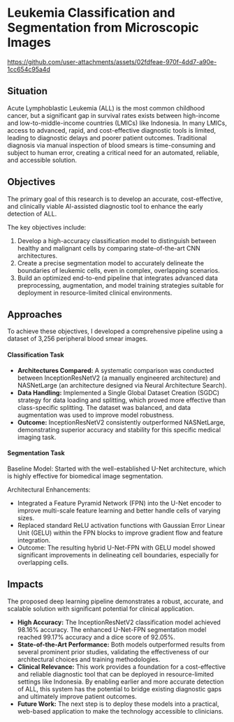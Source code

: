 # Leukemia Classification and Segmentation from Microscopic Images

https://github.com/user-attachments/assets/02fdfeae-970f-4dd7-a90e-1cc654c95a4d

## Situation
Acute Lymphoblastic Leukemia (ALL) is the most common childhood cancer, but a significant gap in survival rates exists between high-income and low-to-middle-income countries (LMICs) like Indonesia. In many LMICs, access to advanced, rapid, and cost-effective diagnostic tools is limited, leading to diagnostic delays and poorer patient outcomes. Traditional diagnosis via manual inspection of blood smears is time-consuming and subject to human error, creating a critical need for an automated, reliable, and accessible solution.

## Objectives
The primary goal of this research is to develop an accurate, cost-effective, and clinically viable AI-assisted diagnostic tool to enhance the early detection of ALL.

The key objectives include:
1. Develop a high-accuracy classification model to distinguish between healthy and malignant cells by comparing state-of-the-art CNN architectures.
2. Create a precise segmentation model to accurately delineate the boundaries of leukemic cells, even in complex, overlapping scenarios.
3. Build an optimized end-to-end pipeline that integrates advanced data preprocessing, augmentation, and model training strategies suitable for deployment in resource-limited clinical environments.

## Approaches
To achieve these objectives, I developed a comprehensive pipeline using a dataset of 3,256 peripheral blood smear images.

#### Classification Task
- **Architectures Compared:** A systematic comparison was conducted between InceptionResNetV2 (a manually engineered architecture) and NASNetLarge (an architecture designed via Neural Architecture Search).
- **Data Handling:** Implemented a Single Global Dataset Creation (SGDC) strategy for data loading and splitting, which proved more effective than class-specific splitting. The dataset was balanced, and data augmentation was used to improve model robustness.
- **Outcome:** InceptionResNetV2 consistently outperformed NASNetLarge, demonstrating superior accuracy and stability for this specific medical imaging task.

#### Segmentation Task
Baseline Model: Started with the well-established U-Net architecture, which is highly effective for biomedical image segmentation.

Architectural Enhancements:
- Integrated a Feature Pyramid Network (FPN) into the U-Net encoder to improve multi-scale feature learning and better handle cells of varying sizes.
- Replaced standard ReLU activation functions with Gaussian Error Linear Unit (GELU) within the FPN blocks to improve gradient flow and feature integration.
- Outcome: The resulting hybrid U-Net-FPN with GELU model showed significant improvements in delineating cell boundaries, especially for overlapping cells.

## Impacts
The proposed deep learning pipeline demonstrates a robust, accurate, and scalable solution with significant potential for clinical application.

- **High Accuracy:** The InceptionResNetV2 classification model achieved 98.16% accuracy. The enhanced U-Net-FPN segmentation model reached 99.17% accuracy and a dice score of 92.05%.
- **State-of-the-Art Performance:** Both models outperformed results from several prominent prior studies, validating the effectiveness of our architectural choices and training methodologies.
- **Clinical Relevance:** This work provides a foundation for a cost-effective and reliable diagnostic tool that can be deployed in resource-limited settings like Indonesia. By enabling earlier and more accurate detection of ALL, this system has the potential to bridge existing diagnostic gaps and ultimately improve patient outcomes.
- **Future Work:** The next step is to deploy these models into a practical, web-based application to make the technology accessible to clinicians.
